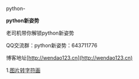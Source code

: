 python-

**python新姿势**

老司机带你解锁python新姿势

 QQ交流群：python新姿势：643711776

博客地址[http://wendao123.cn](http://wendao123.cn)

1.[图片转字符画](https://github.com/Wuxuewendao/python-/tree/master/%E5%9B%BE%E7%89%87%E8%BD%AC%E5%AD%97%E7%AC%A6%E7%94%BB)
